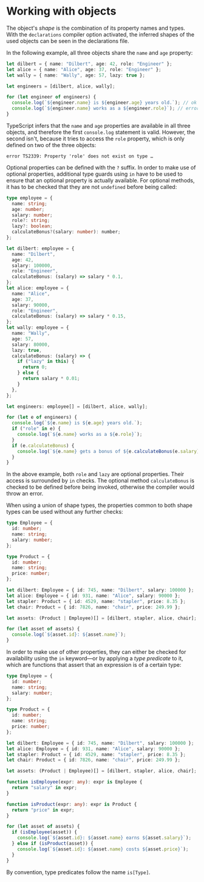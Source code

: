 # Working with objects

The object's _shape_ is the combination of its property names and types. With
the `declarations` compiler option activated, the inferred shapes of the
used objects can be seen in the declarations file.

In the following example, all three objects share the `name` and `age` property:

```typescript
let dilbert = { name: "Dilbert", age: 42, role: "Engineer" };
let alice = { name: "Alice", age: 37, role: "Engineer" };
let wally = { name: "Wally", age: 57, lazy: true };

let engineers = [dilbert, alice, wally];

for (let engineer of engineers) {
  console.log(`${engineer.name} is ${engineer.age} years old.`); // ok
  console.log(`${engineer.name} works as a ${engineer.role}`); // error
}
```

TypeScript infers that the `name` and `age` properties are available in all
three objects, and therefore the first `console.log` statement is valid.
However, the second isn't, because it tries to access the `role` property, which
is only defined on two of the three objects:

    error TS2339: Property 'role' does not exist on type …

Optional properties can be defined with the `?` suffix. In order to make use of
optional properties, additional type guards using `in` have to be used to ensure
that an optional property is actually available. For optional methods, it has to be
checked that they are not `undefined` before being called:

```typescript
type employee = {
  name: string;
  age: number;
  salary: number;
  role?: string;
  lazy?: boolean;
  calculateBonus?(salary: number): number;
};

let dilbert: employee = {
  name: "Dilbert",
  age: 42,
  salary: 100000,
  role: "Engineer",
  calculateBonus: (salary) => salary * 0.1,
};
let alice: employee = {
  name: "Alice",
  age: 37,
  salary: 90000,
  role: "Engineer",
  calculateBonus: (salary) => salary * 0.15,
};
let wally: employee = {
  name: "Wally",
  age: 57,
  salary: 80000,
  lazy: true,
  calculateBonus: (salary) => {
    if ("lazy" in this) {
      return 0;
    } else {
      return salary * 0.01;
    }
  },
};

let engineers: employee[] = [dilbert, alice, wally];

for (let e of engineers) {
  console.log(`${e.name} is ${e.age} years old.`);
  if ("role" in e) {
    console.log(`${e.name} works as a ${e.role}`);
  }
  if (e.calculateBonus) {
    console.log(`${e.name} gets a bonus of ${e.calculateBonus(e.salary)}.`);
  }
}
```

In the above example, both `role` and `lazy` are optional properties. Their
access is surrounded by `in` checks. The optional method `calculateBonus` is
checked to be defined before being invoked, otherwise the compiler would throw
an error.

When using a union of shape types, the properties common to both shape types can
be used without any further checks:

```typescript
type Employee = {
  id: number;
  name: string;
  salary: number;
};

type Product = {
  id: number;
  name: string;
  price: number;
};

let dilbert: Employee = { id: 745, name: "Dilbert", salary: 100000 };
let alice: Employee = { id: 931, name: "Alice", salary: 90000 };
let stapler: Product = { id: 4529, name: "stapler", price: 8.35 };
let chair: Product = { id: 7826, name: "chair", price: 249.99 };

let assets: (Product | Employee)[] = [dilbert, stapler, alice, chair];

for (let asset of assets) {
  console.log(`${asset.id}: ${asset.name}`);
}
```

In order to make use of other properties, they can either be checked for
availability using the `in` keyword—or by applying a _type predicate_ to it,
which are functions that assert that an expression is of a certain type:

```typescript
type Employee = {
  id: number;
  name: string;
  salary: number;
};

type Product = {
  id: number;
  name: string;
  price: number;
};

let dilbert: Employee = { id: 745, name: "Dilbert", salary: 100000 };
let alice: Employee = { id: 931, name: "Alice", salary: 90000 };
let stapler: Product = { id: 4529, name: "stapler", price: 8.35 };
let chair: Product = { id: 7826, name: "chair", price: 249.99 };

let assets: (Product | Employee)[] = [dilbert, stapler, alice, chair];

function isEmployee(expr: any): expr is Employee {
  return "salary" in expr;
}

function isProduct(expr: any): expr is Product {
  return "price" in expr;
}

for (let asset of assets) {
  if (isEmployee(asset)) {
    console.log(`${asset.id}: ${asset.name} earns ${asset.salary}`);
  } else if (isProduct(asset)) {
    console.log(`${asset.id}: ${asset.name} costs ${asset.price}`);
  }
}
```

By convention, type predicates follow the name `is[Type]`.
